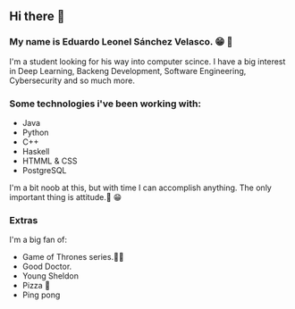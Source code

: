 ## Hi there 👋
### My name is Eduardo Leonel Sánchez Velasco. :grin: :wolf:

I'm a student looking for his way into computer scince. 
I have a big interest in Deep Learning, Backeng Development, Software Engineering,  Cybersecurity and so much more.

### Some technologies i've been working with:
- Java
- Python
- C++
- Haskell
- HTMML & CSS
- PostgreSQL

I'm a bit noob at this, but with time I can accomplish anything. The only important thing is attitude.:mechanical_arm: :grin:

### Extras
I'm a big fan of:
- Game of Thrones series.:dragon::wolf:
- Good Doctor.
- Young Sheldon
- Pizza :pizza:
- Ping pong 

<!--
**Leo2711/Leo2711** is a ✨ _special_ ✨ repository because its `README.md` (this file) appears on your GitHub profile.

Here are some ideas to get you started:

- 🔭 I’m currently working on ...
- 🌱 I’m currently learning ...
- 👯 I’m looking to collaborate on ...
- 🤔 I’m looking for help with ...
- 💬 Ask me about ...
- 📫 How to reach me: ...
- 😄 Pronouns: ...
- ⚡ Fun fact: ...
-->
